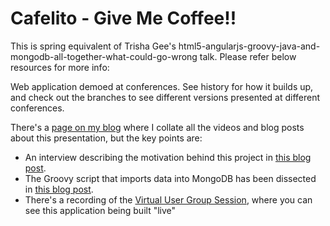 Cafelito - Give Me Coffee!!
========

This is spring equivalent of Trisha Gee's html5-angularjs-groovy-java-and-mongodb-all-together-what-could-go-wrong talk.
Please refer below resources for more info:

Web application demoed at conferences.  See history for how it builds up, and check out the branches to see different versions presented at different conferences.

There's a [page on my blog](http://trishagee.github.io/presentation/angularjs_html5_groovy_java_mongodb_wcpgw/) where I collate all the videos and blog posts about this presentation, but the key points are:

 - An interview describing the motivation behind this project in [this blog post](http://trishagee.github.io/presentation/interview_at_goto_chicago/).
 - The Groovy script that imports data into MongoDB has been dissected in 
[this blog post](http://trishagee.github.io/post/groovy_import_to_mongodb/).
 - There's a recording of the 
[Virtual User Group Session](http://virtualjug.com/html5-angularjs-groovy-java-and-mongodb-all-together-what-could-go-wrong/), 
where you can see this application being built "live"
